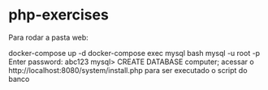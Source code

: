 # php-exercises

Para rodar a pasta web: 

  docker-compose up -d 
  docker-compose exec mysql bash
  mysql -u root -p
  Enter password: abc123
  mysql> CREATE DATABASE computer;
  acessar o http://localhost:8080/system/install.php para ser executado o script do banco
